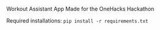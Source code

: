 Workout Assistant App Made for the OneHacks Hackathon

Required installations:
`pip install -r requirements.txt`